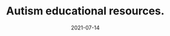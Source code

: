---
date: "2021-07-14"
draft: false
title: "Autism educational resources."
description: "Autism education resources."
icon: "fas fa-users"  # fontawesome icon pack : https://fontawesome.com/icons/
layout: "education"

######################### banner #####################
banner:
  title: "Education"
  image: "images/education.jpg"
  imagealt: "A woman is shown reading while sitting on a large stack of books."
  content : "I have gathered some great resources for you to learn more."
  button:
    enable : true
    label : "Youtube Playlists"
    link : "https://www.youtube.com/channel/UCNJB9XK2b2l9fy0pvDFPFgg/playlists"    
  button2:
    enable : true
    label : "Goodreads Lists"
    link : "https://www.goodreads.com/review/list/147931757-autism-101?ref=nav_mybooks&shelf=autistic-living"
  background_class: "bg-light"




---